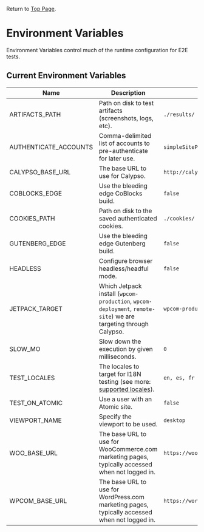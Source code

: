 Return to [Top Page](../README.md).

# Environment Variables

Environment Variables control much of the runtime configuration for E2E tests.

## Current Environment Variables

| Name                  | Description                                                                                                          | Default                                             | Required |
| --------------------- | -------------------------------------------------------------------------------------------------------------------- | --------------------------------------------------- | -------- |
| ARTIFACTS_PATH        | Path on disk to test artifacts (screenshots, logs, etc).                                                             | `./results/`                                        | Optional |
| AUTHENTICATE_ACCOUNTS | Comma-delimited list of accounts to pre-authenticate for later use.                                                  | `simpleSitePersonalPlanUser,atomicUser,defaultUser` | Optional |
| CALYPSO_BASE_URL      | The base URL to use for Calypso.                                                                                     | `http://calypso.localhost:3000`                     | Optional |
| COBLOCKS_EDGE         | Use the bleeding edge CoBlocks build.                                                                                | `false`                                             | Optional |
| COOKIES_PATH          | Path on disk to the saved authenticated cookies.                                                                     | `./cookies/`                                        | Optional |
| GUTENBERG_EDGE        | Use the bleeding edge Gutenberg build.                                                                               | `false`                                             | Optional |
| HEADLESS              | Configure browser headless/headful mode.                                                                             | `false`                                             | Optional |
| JETPACK_TARGET        | Which Jetpack install (`wpcom-production`, `wpcom-deployment`, `remote-site`) we are targeting through Calypso.      | `wpcom-production`                                  | Optional |
| SLOW_MO               | Slow down the execution by given milliseconds.                                                                       | `0`                                                 | Optional |
| TEST_LOCALES          | The locales to target for I18N testing (see more: [supported locales](../../../packages/i18n-utils/src/locales.ts)). | `en, es, fr`                                        | Optional |
| TEST_ON_ATOMIC        | Use a user with an Atomic site.                                                                                      | `false`                                             | Optional |
| VIEWPORT_NAME         | Specify the viewport to be used.                                                                                     | `desktop`                                           | Optional |
| WOO_BASE_URL          | The base URL to use for WooCommerce.com marketing pages, typically accessed when not logged in.                      | `https://woocommerce.com`                           | Optional |
| WPCOM_BASE_URL        | The base URL to use for WordPress.com marketing pages, typically accessed when not logged in.                        | `https://wordpress.com`                             | Optional |
